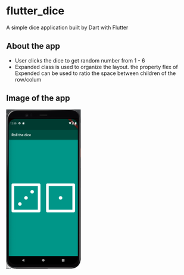 # flutter_dice

A simple dice application built by Dart with Flutter

## About the app
- User clicks the dice to get random number from 1 - 6
- Expanded class is used to organize the layout. the property flex of Expended can be used to ratio the space between children of the row/colum

## Image of the app

<img src="https://github.com/KateVu/FlutterDice/blob/master/images/app_image.png" width="200">